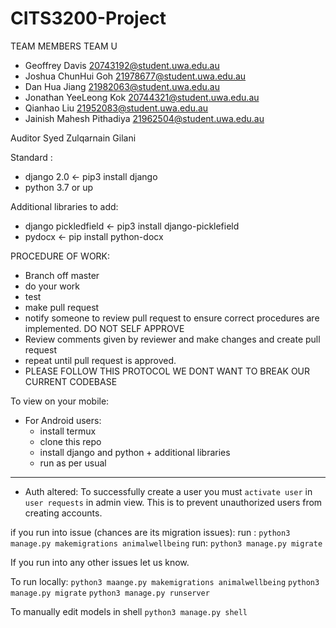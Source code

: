 # CITS3200-Project

TEAM MEMBERS TEAM U

- Geoffrey	Davis	20743192@student.uwa.edu.au
- Joshua ChunHui	Goh	21978677@student.uwa.edu.au
- Dan Hua	Jiang	21982063@student.uwa.edu.au
- Jonathan YeeLeong	Kok	20744321@student.uwa.edu.au
- Qianhao	Liu	21952083@student.uwa.edu.au
- Jainish Mahesh	Pithadiya	21962504@student.uwa.edu.au


Auditor 
Syed Zulqarnain Gilani


Standard :
- django 2.0 <- pip3 install django
- python 3.7 or up 

Additional libraries to add: 
- django pickledfield <- pip3 install django-picklefield
- pydocx <- pip install python-docx

PROCEDURE OF WORK: 

- Branch off master
- do your work
- test
- make pull request
- notify someone to review pull request to ensure correct procedures are implemented. DO NOT SELF APPROVE
- Review comments given by reviewer and make changes and create pull request
- repeat until pull request is approved.
- PLEASE FOLLOW THIS PROTOCOL WE DONT WANT TO BREAK OUR CURRENT CODEBASE


To view on your mobile: 
- For Android users: 
    - install termux 
    - clone this repo 
    - install django and python + additional libraries 
    - run as per usual 
______________________________________________________________________________________________________________________________

- Auth altered: 
To successfully create a user you must `activate user` in `user requests` in admin view. This is to prevent unauthorized users from creating accounts. 

if you run into issue (chances are its migration issues): 
run : `python3 manage.py makemigrations animalwellbeing` 
run: `python3 manage.py migrate` 

If you run into any other issues let us know. 

To run locally: 
`python3 maange.py makemigrations animalwellbeing`
`python3 manage.py migrate`
`python3 manage.py runserver`

To manually edit models in shell 
`python3 manage.py shell` 

